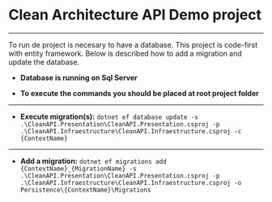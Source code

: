 # Clean Architecture API Demo project

---

To run de project is necesary to have a database. This project is code-first with entity framework. Below is described how to add a migration and update the database.

- **Database is running on Sql Server**

- **To execute the commands you should be placed at root project folder**
---
- **Execute migration(s):**
`dotnet ef database update -s .\CleanAPI.Presentation\CleanAPI.Presentation.csproj -p .\CleanAPI.Infraestructure\CleanAPI.Infraestructure.csproj -c {ContextName}`
---
- **Add a migration:**
`dotnet ef migrations add {ContextName}_{MigrationName} -s .\CleanAPI.Presentation\CleanAPI.Presentation.csproj -p .\CleanAPI.Infraestructure\CleanAPI.Infraestructure.csproj -o Persistence\{ContextName}\Migrations
`
